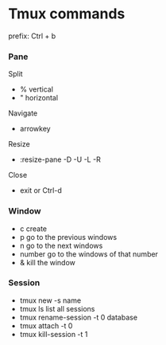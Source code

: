 # Tmux commands
prefix: Ctrl + b

### Pane 
Split
* % vertical
* " horizontal

Navigate
* arrowkey

Resize
* :resize-pane -D -U -L -R

Close 
* exit or Ctrl-d

### Window
* c create
* p go to the previous windows
* n go to the next windows
* number go to the windows of that number
* & kill the window

### Session
* tmux new -s name 
* tmux ls  list all sessions 
* tmux rename-session -t 0 database 
* tmux attach -t 0 
* tmux kill-session -t 1 
